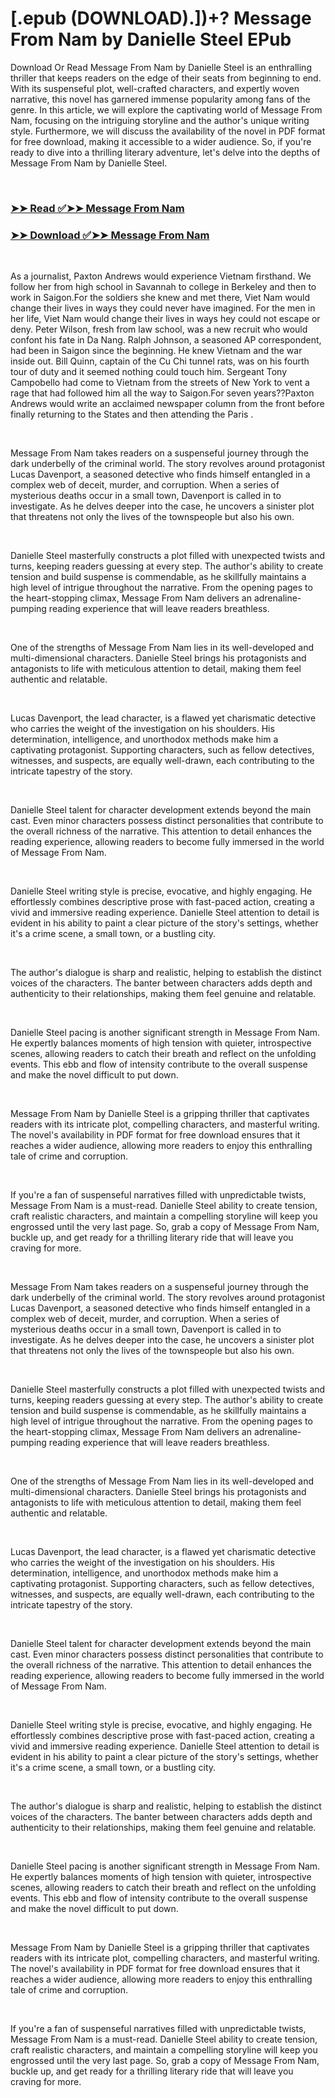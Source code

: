 # [.epub (DOWNLOAD).])+? Message From Nam by Danielle Steel EPub

<p>Download Or Read Message From Nam by Danielle Steel is an enthralling thriller that keeps readers on the edge of their seats from beginning to end. With its suspenseful plot, well-crafted characters, and expertly woven narrative, this novel has garnered immense popularity among fans of the genre. In this article, we will explore the captivating world of Message From Nam, focusing on the intriguing storyline and the author's unique writing style. Furthermore, we will discuss the availability of the novel in PDF format for free download, making it accessible to a wider audience. So, if you're ready to dive into a thrilling literary adventure, let's delve into the depths of Message From Nam by Danielle Steel.</p>
<p>&nbsp;</p>

### [➤➤ Read ✅➤➤ Message From Nam](https://realpdfbooksdrive.blogspot.com/id/63580)

### [➤➤ Download ✅➤➤ Message From Nam](https://realpdfbooksdrive.blogspot.com/id/63580)

<p>&nbsp;</p>
<p>As a journalist, Paxton Andrews would experience Vietnam firsthand. We follow her from high school in Savannah to college in Berkeley and then to work in Saigon.For the soldiers she knew and met there, Viet Nam would change their lives in ways they could never have imagined. For the men in her life, Viet Nam would change their lives in ways hey could not escape or deny. Peter Wilson, fresh from law school, was a new recruit who would confont his fate in Da Nang. Ralph Johnson, a seasoned AP correspondent, had been in Saigon since the beginning. He knew Vietnam and the war inside out. Bill Quinn, captain of the Cu Chi tunnel rats, was on his fourth tour of duty and it seemed nothing could touch him. Sergeant Tony Campobello had come to Vietnam from the streets of New York to vent a rage that had followed him all the way to Saigon.For seven years??Paxton Andrews would write an acclaimed newspaper column from the front before finally returning to the States and then attending the Paris .</p>
<p>&nbsp;</p>
<p>Message From Nam takes readers on a suspenseful journey through the dark underbelly of the criminal world. The story revolves around protagonist Lucas Davenport, a seasoned detective who finds himself entangled in a complex web of deceit, murder, and corruption. When a series of mysterious deaths occur in a small town, Davenport is called in to investigate. As he delves deeper into the case, he uncovers a sinister plot that threatens not only the lives of the townspeople but also his own.</p>
<p>&nbsp;</p>
<p>Danielle Steel masterfully constructs a plot filled with unexpected twists and turns, keeping readers guessing at every step. The author's ability to create tension and build suspense is commendable, as he skillfully maintains a high level of intrigue throughout the narrative. From the opening pages to the heart-stopping climax, Message From Nam delivers an adrenaline-pumping reading experience that will leave readers breathless.</p>
<p>&nbsp;</p>
<p>One of the strengths of Message From Nam lies in its well-developed and multi-dimensional characters. Danielle Steel brings his protagonists and antagonists to life with meticulous attention to detail, making them feel authentic and relatable.</p>
<p>&nbsp;</p>
<p>Lucas Davenport, the lead character, is a flawed yet charismatic detective who carries the weight of the investigation on his shoulders. His determination, intelligence, and unorthodox methods make him a captivating protagonist. Supporting characters, such as fellow detectives, witnesses, and suspects, are equally well-drawn, each contributing to the intricate tapestry of the story.</p>
<p>&nbsp;</p>
<p>Danielle Steel talent for character development extends beyond the main cast. Even minor characters possess distinct personalities that contribute to the overall richness of the narrative. This attention to detail enhances the reading experience, allowing readers to become fully immersed in the world of Message From Nam.</p>
<p>&nbsp;</p>
<p>Danielle Steel writing style is precise, evocative, and highly engaging. He effortlessly combines descriptive prose with fast-paced action, creating a vivid and immersive reading experience. Danielle Steel attention to detail is evident in his ability to paint a clear picture of the story's settings, whether it's a crime scene, a small town, or a bustling city.</p>
<p>&nbsp;</p>
<p>The author's dialogue is sharp and realistic, helping to establish the distinct voices of the characters. The banter between characters adds depth and authenticity to their relationships, making them feel genuine and relatable.</p>
<p>&nbsp;</p>
<p>Danielle Steel pacing is another significant strength in Message From Nam. He expertly balances moments of high tension with quieter, introspective scenes, allowing readers to catch their breath and reflect on the unfolding events. This ebb and flow of intensity contribute to the overall suspense and make the novel difficult to put down.</p>
<p>&nbsp;</p>
<p>Message From Nam by Danielle Steel is a gripping thriller that captivates readers with its intricate plot, compelling characters, and masterful writing. The novel's availability in PDF format for free download ensures that it reaches a wider audience, allowing more readers to enjoy this enthralling tale of crime and corruption.</p>
<p>&nbsp;</p>
<p>If you're a fan of suspenseful narratives filled with unpredictable twists, Message From Nam is a must-read. Danielle Steel ability to create tension, craft realistic characters, and maintain a compelling storyline will keep you engrossed until the very last page. So, grab a copy of Message From Nam, buckle up, and get ready for a thrilling literary ride that will leave you craving for more.</p>
<p>&nbsp;</p>
<p>Message From Nam takes readers on a suspenseful journey through the dark underbelly of the criminal world. The story revolves around protagonist Lucas Davenport, a seasoned detective who finds himself entangled in a complex web of deceit, murder, and corruption. When a series of mysterious deaths occur in a small town, Davenport is called in to investigate. As he delves deeper into the case, he uncovers a sinister plot that threatens not only the lives of the townspeople but also his own.</p>
<p>&nbsp;</p>
<p>Danielle Steel masterfully constructs a plot filled with unexpected twists and turns, keeping readers guessing at every step. The author's ability to create tension and build suspense is commendable, as he skillfully maintains a high level of intrigue throughout the narrative. From the opening pages to the heart-stopping climax, Message From Nam delivers an adrenaline-pumping reading experience that will leave readers breathless.</p>
<p>&nbsp;</p>
<p>One of the strengths of Message From Nam lies in its well-developed and multi-dimensional characters. Danielle Steel brings his protagonists and antagonists to life with meticulous attention to detail, making them feel authentic and relatable.</p>
<p>&nbsp;</p>
<p>Lucas Davenport, the lead character, is a flawed yet charismatic detective who carries the weight of the investigation on his shoulders. His determination, intelligence, and unorthodox methods make him a captivating protagonist. Supporting characters, such as fellow detectives, witnesses, and suspects, are equally well-drawn, each contributing to the intricate tapestry of the story.</p>
<p>&nbsp;</p>
<p>Danielle Steel talent for character development extends beyond the main cast. Even minor characters possess distinct personalities that contribute to the overall richness of the narrative. This attention to detail enhances the reading experience, allowing readers to become fully immersed in the world of Message From Nam.</p>
<p>&nbsp;</p>
<p>Danielle Steel writing style is precise, evocative, and highly engaging. He effortlessly combines descriptive prose with fast-paced action, creating a vivid and immersive reading experience. Danielle Steel attention to detail is evident in his ability to paint a clear picture of the story's settings, whether it's a crime scene, a small town, or a bustling city.</p>
<p>&nbsp;</p>
<p>The author's dialogue is sharp and realistic, helping to establish the distinct voices of the characters. The banter between characters adds depth and authenticity to their relationships, making them feel genuine and relatable.</p>
<p>&nbsp;</p>
<p>Danielle Steel pacing is another significant strength in Message From Nam. He expertly balances moments of high tension with quieter, introspective scenes, allowing readers to catch their breath and reflect on the unfolding events. This ebb and flow of intensity contribute to the overall suspense and make the novel difficult to put down.</p>
<p>&nbsp;</p>
<p>Message From Nam by Danielle Steel is a gripping thriller that captivates readers with its intricate plot, compelling characters, and masterful writing. The novel's availability in PDF format for free download ensures that it reaches a wider audience, allowing more readers to enjoy this enthralling tale of crime and corruption.</p>
<p>&nbsp;</p>
<p>If you're a fan of suspenseful narratives filled with unpredictable twists, Message From Nam is a must-read. Danielle Steel ability to create tension, craft realistic characters, and maintain a compelling storyline will keep you engrossed until the very last page. So, grab a copy of Message From Nam, buckle up, and get ready for a thrilling literary ride that will leave you craving for more.</p>
<p>&nbsp;</p>
